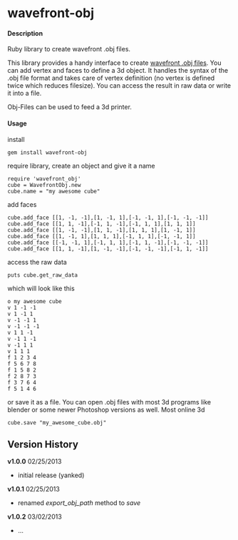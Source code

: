 wavefront-obj
=============

#### Description

Ruby library to create wavefront .obj files.

This library provides a handy interface to create [wavefront .obj files](http://en.wikipedia.org/wiki/Wavefront_.obj_file). You can add vertex and faces to define a 3d object. It handles the syntax of the .obj file format and takes care of vertex definition (no vertex is defined twice which reduces filesize). You can access the result in raw data or write it into a file.

Obj-Files can be used to feed a 3d printer.

#### Usage

install

	gem install wavefront-obj	

require library, create an object and give it a name

	require 'wavefront_obj'
	cube = WavefrontObj.new
	cube.name = "my awesome cube"

add faces

	cube.add_face [[1, -1, -1],[1, -1, 1],[-1, -1, 1],[-1, -1, -1]]
	cube.add_face [[1, 1, -1],[-1, 1, -1],[-1, 1, 1],[1, 1, 1]]
	cube.add_face [[1, -1, -1],[1, 1, -1],[1, 1, 1],[1, -1, 1]]
	cube.add_face [[1, -1, 1],[1, 1, 1],[-1, 1, 1],[-1, -1, 1]]
	cube.add_face [[-1, -1, 1],[-1, 1, 1],[-1, 1, -1],[-1, -1, -1]]
	cube.add_face [[1, 1, -1],[1, -1, -1],[-1, -1, -1],[-1, 1, -1]]

access the raw data

	puts cube.get_raw_data

which will look like this

	o my awesome cube
	v 1 -1 -1
	v 1 -1 1
	v -1 -1 1
	v -1 -1 -1
	v 1 1 -1
	v -1 1 -1
	v -1 1 1
	v 1 1 1
	f 1 2 3 4
	f 5 6 7 8
	f 1 5 8 2
	f 2 8 7 3
	f 3 7 6 4
	f 5 1 4 6

or save it as a file. You can open .obj files with most 3d programs like blender or some newer Photoshop versions as well. Most online 3d 

	cube.save "my_awesome_cube.obj"


## Version History
**v1.0.0** 02/25/2013

- initial release (yanked)

**v1.0.1** 02/25/2013

- renamed _export\_obj\_path_ method to _save_

**v1.0.2** 03/02/2013

- ...